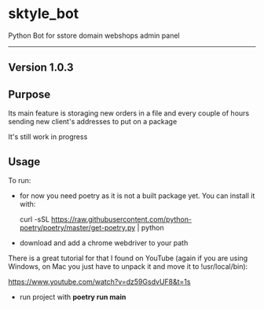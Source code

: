 # sktyle_bot
Python Bot for sstore domain webshops admin panel

---
**Version 1.0.3**
---

## Purpose

Its main feature is storaging new orders in a file and every couple of hours sending new client's addresses to put on a package

It's still work in progress

## Usage

To run: 

 - for now you need poetry as it is not a built package yet. You can install it with:

    curl -sSL https://raw.githubusercontent.com/python-poetry/poetry/master/get-poetry.py | python

 - download and add a chrome webdriver to your path

There is a great tutorial for that I found on YouTube (again if you are using Windows, on Mac you just have to unpack it and move it to !usr/local/bin):

https://www.youtube.com/watch?v=dz59GsdvUF8&t=1s

 - run project with **poetry run main**
